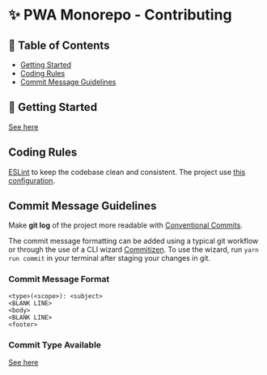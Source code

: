 # ✨ PWA Monorepo - Contributing

## 📝 Table of Contents

- [Getting Started](#getting_started)
- [Coding Rules](#rules)
- [Commit Message Guidelines](#commits)

## <a name="getting_started"> 🏁 Getting Started

[See here](docs/getting_started.md)

## <a name="rules"> Coding Rules

[ESLint](https://eslint.org/) to keep the codebase clean and consistent.
The project use [this configuration](shared/eslint-config-ant#eslint-config-ant).

## <a name="commits"> Commit Message Guidelines

Make **git log** of the project more readable with [Conventional Commits](https://www.conventionalcommits.org/en/v1.0.0/).

The commit message formatting can be added using a typical git workflow or through the use of a CLI wizard [Commitizen](https://github.com/commitizen/cz-cli). To use the wizard, run `yarn run commit` in your terminal after staging your changes in git.

### Commit Message Format

```
<type>(<scope>): <subject>
<BLANK LINE>
<body>
<BLANK LINE>
<footer>

```

### Commit Type Available

[See here](commitlint.config.js#L7-L20)
